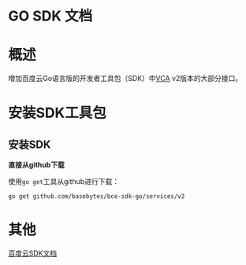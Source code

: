 # GO SDK 文档

# 概述

增加百度云Go语言版的开发者工具包（SDK）中[VCA](https://cloud.baidu.com/doc/VCA/index.html) v2版本的大部分接口。

# 安装SDK工具包

## 安装SDK

**直接从github下载**

使用`go get`工具从github进行下载：

```shell
go get github.com/basebytes/bce-sdk-go/services/v2
```

# 其他

[百度云SDK文档](https://github.com/baidubce/bce-sdk-go/blob/master/README.md)